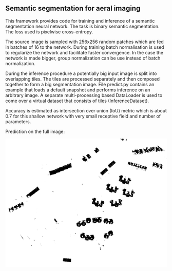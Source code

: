 ## Semantic segmentation for aeral imaging

This framework provides code for training and inference of a semantic segmentation neural network.
The task is binary semantic segmentation. The loss used is pixelwise cross-entropy.

The source image is sampled with 256x256 random patches which are fed in batches of 16 to the network. During training batch normalisation is used to regularize the network and facilitate faster convergence. In the case the network is made bigger, group normalization can be use instead of batch normalization.

During the inference procedure a potentially big input image is split into overlapping tiles. The tiles are processed separately and then composed together to form a big segmentation image. File predict.py contains an example that loads a default snapshot and performs inference on an arbitrary image. A separate multi-processing based DataLoader is used to come over a virtual dataset that consists of tiles (InferenceDataset).


Accuracy is estimated as intersection over union (IoU) metric which is about 0.7 for this shallow network with very small receptive field and number of parameters.

Prediction on the full image:

![](assets/prediction_1.png)

